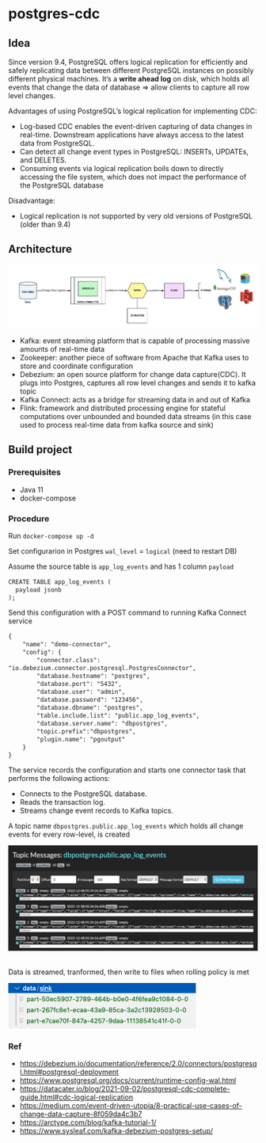 # postgres-cdc
## Idea
Since version 9.4, PostgreSQL offers logical replication for efficiently and safely replicating data between different PostgreSQL instances on possibly different physical machines. It’s a **write ahead log** on disk, which holds all events that change the data of database => allow clients to capture all row level changes.

Advantages of using PostgreSQL’s logical replication for implementing CDC:
- Log-based CDC enables the event-driven capturing of data changes in real-time. Downstream applications have always access to the latest data from PostgreSQL.
- Can detect all change event types in PostgreSQL: INSERTs, UPDATEs, and DELETES.
- Consuming events via logical replication boils down to directly accessing the file system, which does not impact the performance of the PostgreSQL database

Disadvantage:
- Logical replication is not supported by very old versions of PostgreSQL (older than 9.4)
## Architecture

![](pictures/postgres-cdc-archirtecture.png)

- Kafka: event streaming platform that is capable of processing massive amounts of real-time data
- Zookeeper: another piece of software from Apache that Kafka uses to store and coordinate configuration
- Debezium: an open source platform for change data capture(CDC). It plugs into Postgres, captures all row level changes and sends it to kafka topic
- Kafka Connect: acts as a bridge for streaming data in and out of Kafka
- Flink: framework and distributed processing engine for stateful computations over unbounded and bounded data streams (in this case used to process real-time data from kafka source and sink)
## Build project
### Prerequisites
- Java 11
- docker-compose
### Procedure
Run `docker-compose up -d`

Set configurarion in Postgres `wal_level` = `logical` (need to restart DB)

Assume the source table is `app_log_events` and has 1 column `payload`
```
CREATE TABLE app_log_events (
  payload jsonb
);
```

Send this configuration with a POST command to running Kafka Connect service
```
{
    "name": "demo-connector",
    "config": {
        "connector.class": "io.debezium.connector.postgresql.PostgresConnector",
        "database.hostname": "postgres",
        "database.port": "5432",
        "database.user": "admin",
        "database.password": "123456",
        "database.dbname": "postgres",
        "table.include.list": "public.app_log_events",
        "database.server.name": "dbpostgres",
        "topic.prefix":"dbpostgres",
        "plugin.name": "pgoutput"
    }
}
```
The service records the configuration and starts one connector task that performs the following actions:
- Connects to the PostgreSQL database.
- Reads the transaction log.
- Streams change event records to Kafka topics.

A topic name `dbpostgres.public.app_log_events` which holds all change events for every row-level, is created

<img src="pictures/kafka_topic.png" width="800"><br><br>

Data is streamed, tranformed, then write to files when rolling policy is met

![](pictures/sink_folder.png)

### Ref
- https://debezium.io/documentation/reference/2.0/connectors/postgresql.html#postgresql-deployment
- https://www.postgresql.org/docs/current/runtime-config-wal.html
- https://datacater.io/blog/2021-09-02/postgresql-cdc-complete-guide.html#cdc-logical-replication
- https://medium.com/event-driven-utopia/8-practical-use-cases-of-change-data-capture-8f059da4c3b7
- https://arctype.com/blog/kafka-tutorial-1/
- https://www.sysleaf.com/kafka-debezium-postgres-setup/
